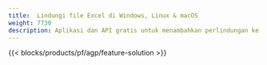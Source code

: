 ```yaml
---
title:  Lindungi file Excel di Windows, Linux & macOS
weight: 7730
description: Aplikasi dan API gratis untuk menambahkan perlindungan ke spreadsheet XLS, XLSX & ODS
---
```

{{< blocks/products/pf/agp/feature-solution >}} 


